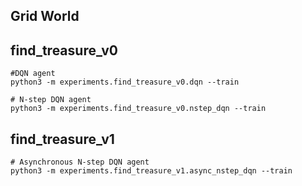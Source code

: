 ## Grid World

## find_treasure_v0
```
#DQN agent
python3 -m experiments.find_treasure_v0.dqn --train
```
```
# N-step DQN agent
python3 -m experiments.find_treasure_v0.nstep_dqn --train
```

## find_treasure_v1
```
# Asynchronous N-step DQN agent
python3 -m experiments.find_treasure_v1.async_nstep_dqn --train
```